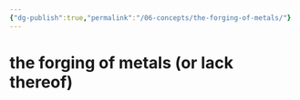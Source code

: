 ```yaml
---
{"dg-publish":true,"permalink":"/06-concepts/the-forging-of-metals/"}
---
```


# the forging of metals (or lack thereof)